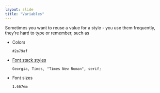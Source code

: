 ```yaml
---
layout: slide
title: "Variables"
---
```


<div class="left-align">
<p>Sometimes you want to reuse a value for a style - you use them frequently, they're hard to type or remember, such as</p>
<ul class="gowide">
  <li class = "fragment">Colors
    <pre><code contenteditable class = "sass css">#2a79af</code></pre>
  </li>
  <li class = "fragment"><a target="_blank" href="http://cssfontstack.com/">Font stack styles</a>
    <pre><code contenteditable class = "sass css">Georgia, Times, "Times New Roman", serif;</code></pre>
  </li>
  <li class = "fragment">Font sizes
    <pre><code contenteditable class = "sass css">1.667em</code></pre>
  </li>
</ul>
</div>
